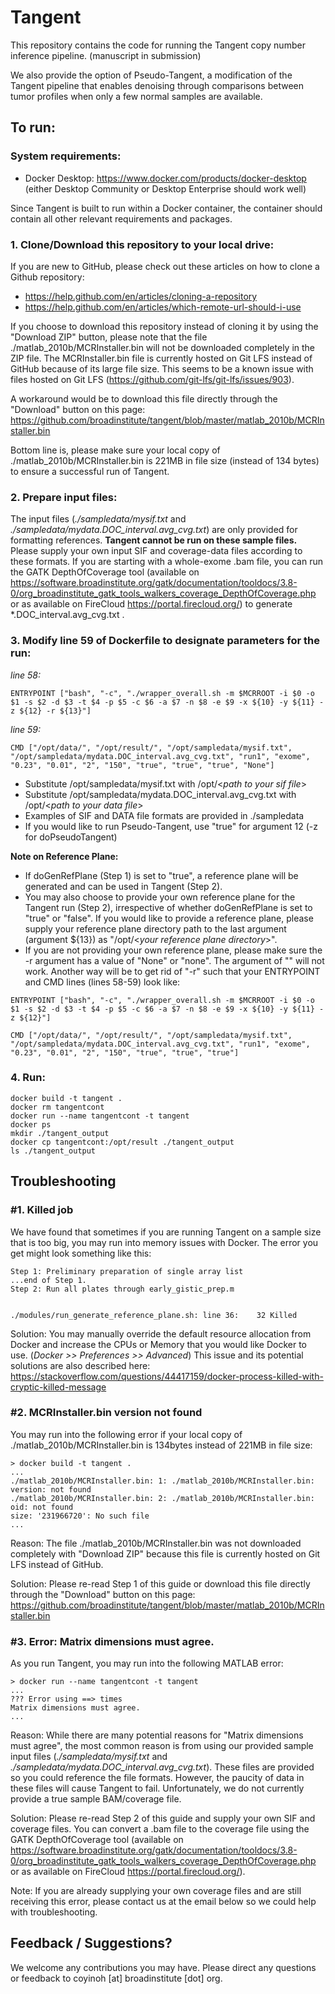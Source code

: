 # Tangent

This repository contains the code for running the Tangent copy number inference pipeline. (manuscript in submission) 

We also provide the option of Pseudo-Tangent, a modification of the Tangent pipeline that enables denoising through comparisons between tumor profiles when only a few normal samples are available.

## To run:
### System requirements:
* Docker Desktop: https://www.docker.com/products/docker-desktop (either Desktop Community or Desktop Enterprise should work well)

Since Tangent is built to run within a Docker container, the container should contain all other relevant requirements and packages.

### 1. Clone/Download this repository to your local drive:

If you are new to GitHub, please check out these articles on how to clone a Github repository: 
* https://help.github.com/en/articles/cloning-a-repository
* https://help.github.com/en/articles/which-remote-url-should-i-use

If you choose to download this repository instead of cloning it by using the "Download ZIP" button, please note that the file ./matlab_2010b/MCRInstaller.bin will not be downloaded completely in the ZIP file. The MCRInstaller.bin file is currently hosted on Git LFS instead of GitHub because of its large file size. This seems to be a known issue with files hosted on Git LFS (https://github.com/git-lfs/git-lfs/issues/903). 

A workaround would be to download this file directly through the "Download" button on this page: https://github.com/broadinstitute/tangent/blob/master/matlab_2010b/MCRInstaller.bin

Bottom line is, please make sure your local copy of ./matlab_2010b/MCRInstaller.bin is 221MB in file size (instead of 134 bytes) to ensure a successful run of Tangent.

### 2. Prepare input files:
The input files (*./sampledata/mysif.txt* and *./sampledata/mydata.DOC_interval.avg_cvg.txt*) are only provided for formatting references. __**Tangent cannot be run on these sample files.**__ Please supply your own input SIF and coverage-data files according to these formats. If you are starting with a whole-exome .bam file, you can run the GATK DepthOfCoverage tool (available on https://software.broadinstitute.org/gatk/documentation/tooldocs/3.8-0/org_broadinstitute_gatk_tools_walkers_coverage_DepthOfCoverage.php or as available on FireCloud https://portal.firecloud.org/) to generate *.DOC_interval.avg_cvg.txt .


### 3. Modify line 59 of Dockerfile to designate parameters for the run:

_line 58:_
```
ENTRYPOINT ["bash", "-c", "./wrapper_overall.sh -m $MCRROOT -i $0 -o $1 -s $2 -d $3 -t $4 -p $5 -c $6 -a $7 -n $8 -e $9 -x ${10} -y ${11} -z ${12} -r ${13}"]
```
_line 59:_
```
CMD ["/opt/data/", "/opt/result/", "/opt/sampledata/mysif.txt", "/opt/sampledata/mydata.DOC_interval.avg_cvg.txt", "run1", "exome", "0.23", "0.01", "2", "150", "true", "true", "true", "None"]
```

* Substitute /opt/sampledata/mysif.txt with /opt/<_path to your sif file_> 
* Substitute /opt/sampledata/mydata.DOC_interval.avg_cvg.txt with /opt/<_path to your data file_>
* Examples of SIF and DATA file formats are provided in ./sampledata
* If you would like to run Pseudo-Tangent, use "true" for argument 12 (-z for doPseudoTangent)

**Note on Reference Plane:**
* If doGenRefPlane (Step 1) is set to "true", a reference plane will be generated and can be used in Tangent (Step 2). 
* You may also choose to provide your own reference plane for the Tangent run (Step 2), irrespective of whether doGenRefPlane is set to "true" or "false". If you would like to provide a reference plane, please supply your reference plane directory path to the last argument (argument ${13}) as "/opt/<_your reference plane directory_>". 
* If you are not providing your own reference plane, please make sure the -r argument has a value of "None" or "none". The argument of "" will not work. Another way will be to get rid of "-r" such that your ENTRYPOINT and CMD lines (lines 58-59) look like:
```
ENTRYPOINT ["bash", "-c", "./wrapper_overall.sh -m $MCRROOT -i $0 -o $1 -s $2 -d $3 -t $4 -p $5 -c $6 -a $7 -n $8 -e $9 -x ${10} -y ${11} -z ${12}"]

CMD ["/opt/data/", "/opt/result/", "/opt/sampledata/mysif.txt", "/opt/sampledata/mydata.DOC_interval.avg_cvg.txt", "run1", "exome", "0.23", "0.01", "2", "150", "true", "true", "true"]
```


### 4. Run:

```
docker build -t tangent .
docker rm tangentcont
docker run --name tangentcont -t tangent
docker ps
mkdir ./tangent_output
docker cp tangentcont:/opt/result ./tangent_output
ls ./tangent_output
```

## Troubleshooting
### #1. Killed job
We have found that sometimes if you are running Tangent on a sample size that is too big, you may run into memory issues with Docker. The error you get might look something like this:
```
Step 1: Preliminary preparation of single array list
...end of Step 1.
Step 2: Run all plates through early_gistic_prep.m


./modules/run_generate_reference_plane.sh: line 36:    32 Killed                  
```
Solution: You may manually override the default resource allocation from Docker and increase the CPUs or Memory that you would like Docker to use. (*Docker >> Preferences >> Advanced*) This issue and its potential solutions are also described here: https://stackoverflow.com/questions/44417159/docker-process-killed-with-cryptic-killed-message 


### #2. MCRInstaller.bin version not found
You may run into the following error if your local copy of ./matlab_2010b/MCRInstaller.bin is 134bytes instead of 221MB in file size:
```
> docker build -t tangent .
...
./matlab_2010b/MCRInstaller.bin: 1: ./matlab_2010b/MCRInstaller.bin: version: not found
./matlab_2010b/MCRInstaller.bin: 2: ./matlab_2010b/MCRInstaller.bin: oid: not found
size: '231966720': No such file             
...
```
Reason: The file ./matlab_2010b/MCRInstaller.bin was not downloaded completely with "Download ZIP" because this file is currently hosted on Git LFS instead of GitHub. 

Solution: Please re-read Step 1 of this guide or download this file directly through the "Download" button on this page: https://github.com/broadinstitute/tangent/blob/master/matlab_2010b/MCRInstaller.bin


### #3. Error: Matrix dimensions must agree.
As you run Tangent, you may run into the following MATLAB error:
```
> docker run --name tangentcont -t tangent
...
??? Error using ==> times
Matrix dimensions must agree.          
...
```
Reason: While there are many potential reasons for "Matrix dimensions must agree", the most common reason is from using our provided sample input files (*./sampledata/mysif.txt* and *./sampledata/mydata.DOC_interval.avg_cvg.txt*). These files are provided so you could reference the file formats. However, the paucity of data in these files will cause Tangent to fail. Unfortunately, we do not currently provide a true sample BAM/coverage file.

Solution: Please re-read Step 2 of this guide and supply your own SIF and coverage files. You can convert a .bam file to the coverage file using the GATK DepthOfCoverage tool (available on https://software.broadinstitute.org/gatk/documentation/tooldocs/3.8-0/org_broadinstitute_gatk_tools_walkers_coverage_DepthOfCoverage.php or as available on FireCloud https://portal.firecloud.org/).

Note: If you are already supplying your own coverage files and are still receiving this error, please contact us at the email below so we could help with troubleshooting.

## Feedback / Suggestions? 
We welcome any contributions you may have. Please direct any questions or feedback to coyinoh [at] broadinstitute [dot] org.
